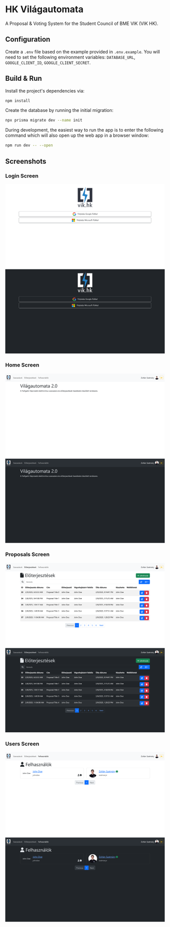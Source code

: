 # HK Világautomata

A Proposal & Voting System for the Student Council of BME VIK (VIK HK).

## Configuration

Create a `.env` file based on the example provided in `.env.example`.
You will need to set the following environment variables: `DATABASE_URL`, `GOOGLE_CLIENT_ID`, `GOOGLE_CLIENT_SECRET`.

## Build & Run

Install the project's dependencies via:

```bash
npm install
```

Create the database by running the initial migration:

```bash
npx prisma migrate dev --name init
```

During development, the easiest way to run the app is to enter the following command which will also open up the web app in a browser window:

```bash
npm run dev -- --open
```

## Screenshots

### Login Screen

![Login Screen Light](./images/light/login-screen.png)
![Login Screen Dark](./images/dark/login-screen.png)

### Home Screen

![Home Screen Light](./images/light/home-screen.png)
![Home Screen Dark](./images/dark/home-screen.png)

### Proposals Screen

![Proposals Screen Light](./images/light/proposals-screen.png)
![Proposals Screen Dark](./images/dark/proposals-screen.png)

### Users Screen

![Users Screen Light](./images/light/users-screen.png)
![Users Screen Dark](./images/dark/users-screen.png)
